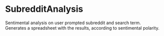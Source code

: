 # SubredditAnalysis
Sentimental analysis on user prompted subreddit and search term. Generates a spreadsheet with the results, according to sentimental polarity.
